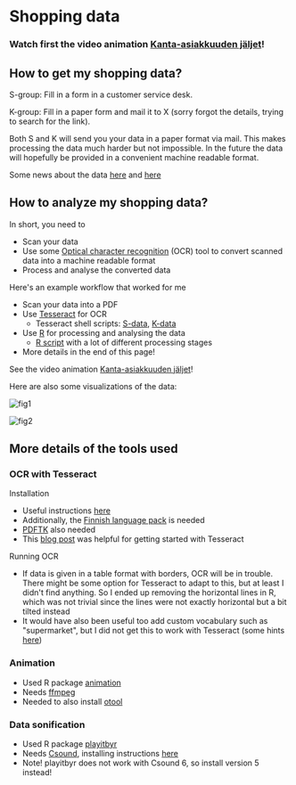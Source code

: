# Shopping data

### Watch first the video animation [Kanta-asiakkuuden jäljet](http://ouzo.kuvat.fi/kuvat/Videos/Kanta-asiakkuuden+j%C3%A4ljet/)!

## How to get my shopping data?

S-group: Fill in a form in a customer service desk.

K-group: Fill in a paper form and mail it to X (sorry forgot the details, trying to search for the link).

Both S and K will send you your data in a paper format via mail. This makes processing the data much harder but not impossible. In the future the data will hopefully be provided in a convenient machine readable format.

Some news about the data [here](http://www.taloussanomat.fi/yrittaja/2012/10/31/bonuskortti-paljastaa-nain-kauppias-arvioi-sinua/201240974/137) and [here](http://www.talouselama.fi/uutiset/yle+sryhma+tietaa+kantaasiakkaistaan+taman++kryhma+tietaa+paljon+enemman/a2173601)

## How to analyze my shopping data?

In short, you need to
* Scan your data 
* Use some [Optical character recognition](http://en.wikipedia.org/wiki/Optical_character_recognition) (OCR) tool to convert scanned data into a machine readable format
* Process and analyse the converted data

Here's an example workflow that worked for me
* Scan your data into a PDF
* Use [Tesseract](https://code.google.com/p/tesseract-ocr/) for OCR
  * Tesseract shell scripts: [S-data](S-data_OCR.sh), [K-data](K-data_OCR.sh)
* Use [R](http://www.r-project.org/) for processing and analysing the data
  * [R script](bonusdata_process.R) with a lot of different processing stages
* More details in the end of this page!

See the video animation [Kanta-asiakkuuden jäljet](http://ouzo.kuvat.fi/kuvat/Videos/Kanta-asiakkuuden+j%C3%A4ljet/)!

Here are also some visualizations of the data:

![fig1](https://raw.github.com/ouzor/mydata/master/shopping/Bonusdata_ShopCategory-Time.png)

![fig2](https://raw.github.com/ouzor/mydata/master/shopping/Bonusdata_Helsinkimap.png)

## More details of the tools used

### OCR with Tesseract

Installation
* Useful instructions [here](http://blog.bobkuo.com/2011/02/installing-and-using-tesseract-2-04-on-mac-os-x-10-6-6-with-homebrew/)
* Additionally, the [Finnish language pack](https://code.google.com/p/tesseract-ocr/downloads/detail?name=tesseract-ocr-3.02.fin.tar.gz&can=2&q=) is needed
* [PDFTK](http://www.pdflabs.com/tools/pdftk-the-pdf-toolkit/) also needed
* This [blog post](http://elmargol.wordpress.com/2011/01/27/howto-scan-multiple-pages-to-a-pdf-file-and-ocr-using-tesseract-on-archlinux/) was helpful for getting started with Tesseract

Running OCR
* If data is given in a table format with borders, OCR will be in trouble. There might be some option for Tesseract to adapt to this, but at least I didn't find anything. So I ended up removing the horizontal lines in R, which was not trivial since the lines were not exactly horizontal but a bit tilted instead
* It would have also been useful too add custom vocabulary such as "supermarket", but I did not get this to work with Tesseract (some hints [here](http://code.google.com/p/tesseract-ocr/wiki/FAQ#How_do_I_unpack_or_alter_existing_language_data_files?))

### Animation

* Used R package [animation](http://cran.r-project.org/web/packages/animation/index.html)
* Needs [ffmpeg](http://www.renevolution.com/how-to-install-ffmpeg-on-mac-os-x/)
* Needed to also install [otool](http://apple.stackexchange.com/questions/58057/is-otool-removed-in-mountain-lion)

### Data sonification

* Used R package [playitbyr](http://playitbyr.org/)
* Needs [Csound](http://csounds.com/), installing instructions [here](http://playitbyr.org/csound.html)
* Note! playitbyr does not work with Csound 6, so install version 5 instead!